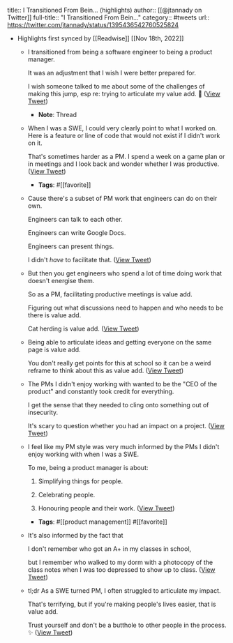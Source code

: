 title:: I Transitioned From Bein... (highlights)
author:: [[@jtannady on Twitter]]
full-title:: "I Transitioned From Bein..."
category:: #tweets
url:: https://twitter.com/jtannady/status/1395436542760525824

- Highlights first synced by [[Readwise]] [[Nov 18th, 2022]]
	- I transitioned from being a software engineer to being a product manager.
	  
	  It was an adjustment that I wish I were better prepared for.
	  
	  I wish someone talked to me about some of the challenges of making this jump, esp re: trying to articulate my value add. 🧵 ([View Tweet](https://twitter.com/jtannady/status/1395436534661255174))
		- **Note**: Thread
	- When I was a SWE, I could very clearly point to what I worked on. Here is a feature or line of code that would not exist if I didn't work on it.
	  
	  That's sometimes harder as a PM. I spend a week on a game plan or in meetings and I look back and wonder whether I was productive. ([View Tweet](https://twitter.com/jtannady/status/1395436535768567817))
		- **Tags**: #[[favorite]]
	- Cause there's a subset of PM work that engineers can do on their own.
	  
	  Engineers can talk to each other.
	  
	  Engineers can write Google Docs.
	  
	  Engineers can present things.
	  
	  I didn't _have_ to facilitate that. ([View Tweet](https://twitter.com/jtannady/status/1395436536859070471))
	- But then you get engineers who spend a lot of time doing work that doesn't energise them.
	  
	  So as a PM, facilitating productive meetings is value add.
	  
	  Figuring out what discussions need to happen and who needs to be there is value add.
	  
	  Cat herding is value add. ([View Tweet](https://twitter.com/jtannady/status/1395436537815474179))
	- Being able to articulate ideas and getting everyone on the same page is value add.
	  
	  You don't really get points for this at school so it can be a weird reframe to think about this as value add. ([View Tweet](https://twitter.com/jtannady/status/1395436538788515840))
	- The PMs I didn't enjoy working with wanted to be the "CEO of the product" and constantly took credit for everything.
	  
	  I get the sense that they needed to cling onto something out of insecurity.
	  
	  It's scary to question whether you had an impact on a project. ([View Tweet](https://twitter.com/jtannady/status/1395436539736465418))
	- I feel like my PM style was very much informed by the PMs I didn't enjoy working with when I was a SWE.
	  
	  To me, being a product manager is about:
	  
	  1. Simplifying things for people.
	  
	  2. Celebrating people.
	  
	  3. Honouring people and their work. ([View Tweet](https://twitter.com/jtannady/status/1395436540709507072))
		- **Tags**: #[[product management]] #[[favorite]]
	- It's also informed by the fact that
	  
	  I don't remember who got an A+ in my classes in school,
	  
	  but I remember who walked to my dorm with a photocopy of the class notes when I was too depressed to show up to class. ([View Tweet](https://twitter.com/jtannady/status/1395436541745446919))
	- tl;dr As a SWE turned PM, I often struggled to articulate my impact.
	  
	  That's terrifying, but if you're making people's lives easier, that is value add.
	  
	  Trust yourself and don't be a butthole to other people in the process. ✨ ([View Tweet](https://twitter.com/jtannady/status/1395436542760525824))